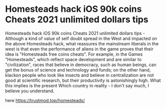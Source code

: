 # Homesteads hack iOS 90k coins Cheats 2021 unlimited dollars tips

Homesteads hack iOS 90k coins Cheats 2021 unlimited dollars tips - Although a kind of value of self doubt spread in the West and impacted on the above Homesteads hack, what reassures the mainstream liberals in the west is that even the performance of aliens in the game proves that their idea is "Homesteads free coins cheats". For example, in the Games "Homesteads", which reflect space development and are similar to "civilization", races that believe in democracy, such as human beings, can get the bonus of science and technology and funds; on the other hand, klackon people who look like insects and believe in centralization are not good at scientific research, but their productivity is astonishingly high. What this implies is the present Which country in reality - I don't say much, I believe you understand.

here https://trustmod.top/homesteads/
